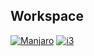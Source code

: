 ## Workspace
[![Manjaro](https://img.shields.io/badge/Manjaro-1793D1?logo=manjaro&logoColor=fff&style=for-the-badge)](https://manjaro.org/)
[![i3](https://img.shields.io/badge/i3-52C0FF?style=for-the-badge&logo=i3&logoColor=white)](https://i3wm.org/)
